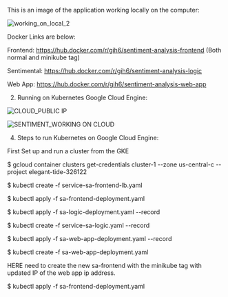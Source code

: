


This is an image of the application working locally on the computer:

![working_on_local_2](https://user-images.githubusercontent.com/54678622/137012921-e5dad229-3217-486f-852b-82b3fef5cb9a.PNG)

Docker Links are below: 

Frontend: https://hub.docker.com/r/gih6/sentiment-analysis-frontend (Both normal and minikube tag)

Sentimental: https://hub.docker.com/r/gih6/sentiment-analysis-logic 

Web App: https://hub.docker.com/r/gih6/sentiment-analysis-web-app 

2. Running on Kubernetes Google Cloud Engine:


![CLOUD_PUBLIC IP](https://user-images.githubusercontent.com/54678622/137013074-6a94414d-4ee3-4414-b48d-9436f73377a2.PNG)

 ![SENTIMENT_WORKING ON CLOUD](https://user-images.githubusercontent.com/54678622/137013239-b2bedf1d-b94e-4098-86cf-a79e2925587d.PNG)

4. Steps to run Kubernetes on Google Cloud Engine:

First Set up and run a cluster from the GKE

$ gcloud container clusters get-credentials cluster-1 --zone us-central-c --project elegant-tide-326122

$ kubectl create -f service-sa-frontend-lb.yaml

$ kubectl apply -f sa-frontend-deployment.yaml

$ kubectl apply -f sa-logic-deployment.yaml --record

$ kubectl create -f service-sa-logic.yaml --record

$ kubectl apply -f sa-web-app-deployment.yaml --record

$ kubectl create -f sa-web-app-deployment.yaml

HERE need to create the new sa-frontend with the minikube tag with updated IP of the web app ip address.

$ kubectl apply -f sa-frontend-deployment.yaml




